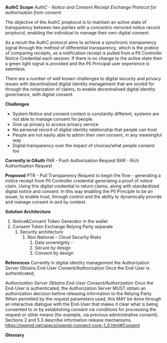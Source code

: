 **AuthC Scope**
*AuthC - Notice and Consent Receipt Exchange Protocol for authorisation from consent*

The objective of the AuthC proptocol is to maintain an active state of transparency between two parties with a concentric mirrored notice record proptocol, enabling the individual to manage their own digital consent.   

As a recult the AuthC protocol aims to achieve a synchronic transparency signal through the method of differential transparency, which is the pratice of comparing reciepts, as a notification receipt is pulled from a PII Controller Notice Credential each session.  If there is no change to the active state then a green light signal is provided and the PII Principal user experience is seemless.   

There are a number of well known challenges to digital security and privacy issues with decentralized digital identity management that are sovled for through the notarization of claims, to enable decentralised digital identity governance, with digital consent.  

**Challenges**
* System Notice and consent context is constantly different, systems are not able to manage consent for people. 
* Give up privacy to access privacy service 
* No personal record of digital identity relationship that people can trust
* People are not easily able to admin their own consent, in any meaningful way
* Digital transparency over the impact of choices/what people consent too 

**Currently in OAuth**
PAR - Push Authorisation Request
RAR - Rich Authoritsation Request

**Proposed**
PTR - Pull Transparency Request 
to begin the flow - generating a notice receipt from PII Controller credential generating a proof of notice claim. Using this digital credential to return claims, along with standardized digital notice and consent.  In this way enabling the PII Principle to be an issuer,  to enable trust, through control and the ability to dynamically provide and manage consent in and by context.   


**Solution Architecture**
1. Notice&Consent Token Generator in the wallet 
2. Consent Token Exchange Relying Party separate 
    1. Security architecture 
        1. Non National - Cloud Security Risks
            1. Data sovereignty - 
            2. Secure by design 
            3. Consent by design 

**References**
Currently in digital identity management the  Authorization Server Obtains End-User Consent/Authorization
Once the End-User is authenticated, 

*Authorization Server Obtains End-User Consent/Authorization*
Once the End-User is authenticated, the Authorization Server MUST obtain an authorization decision before releasing information to the Relying Party. When permitted by the request parameters used, this MAY be done through an interactive dialogue with the End-User that makes it clear what is being consented to or by establishing consent via conditions for processing the request or other means (for example, via previous administrative consent). Sections 2 and 5.3 describe information release mechanisms.
https://openid.net/specs/openid-connect-core-1_0.html#Consent

**Glossary**




